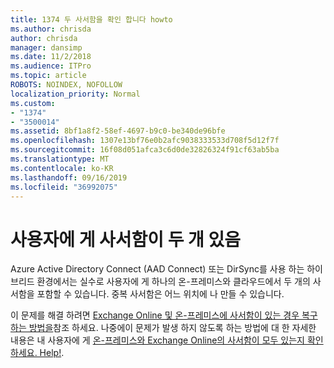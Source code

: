 ```yaml
---
title: 1374 두 사서함을 확인 합니다 howto
ms.author: chrisda
author: chrisda
manager: dansimp
ms.date: 11/2/2018
ms.audience: ITPro
ms.topic: article
ROBOTS: NOINDEX, NOFOLLOW
localization_priority: Normal
ms.custom:
- "1374"
- "3500014"
ms.assetid: 8bf1a8f2-58ef-4697-b9c0-be340de96bfe
ms.openlocfilehash: 1307e13bf76e0b2afc9038333533d708f5d12f7f
ms.sourcegitcommit: 16f08d051afca3c6d0de32826324f91cf63ab5ba
ms.translationtype: MT
ms.contentlocale: ko-KR
ms.lasthandoff: 09/16/2019
ms.locfileid: "36992075"
---
```

# <a name="a-user-has-two-mailboxes"></a>사용자에 게 사서함이 두 개 있음

Azure Active Directory Connect (AAD Connect) 또는 DirSync를 사용 하는 하이브리드 환경에서는 실수로 사용자에 게 하나의 온-프레미스와 클라우드에서 두 개의 사서함을 포함할 수 있습니다. 중복 사서함은 어느 위치에 나 만들 수 있습니다.

이 문제를 해결 하려면 [Exchange Online 및 온-프레미스에 사서함이 있는 경우 복구 하는 방법을](https://docs.microsoft.com/en-us/exchange/troubleshoot/move-mailboxes/mailbox-exists-exo-onpremises)참조 하세요. 나중에이 문제가 발생 하지 않도록 하는 방법에 대 한 자세한 내용은 내 사용자에 게 [온-프레미스와 Exchange Online의 사서함이 모두 있는지 확인 하세요. Help!](https://techcommunity.microsoft.com/t5/Exchange-Team-Blog/My-user-has-a-mailbox-both-on-premises-and-in-Exchange-Online/ba-p/846809).

